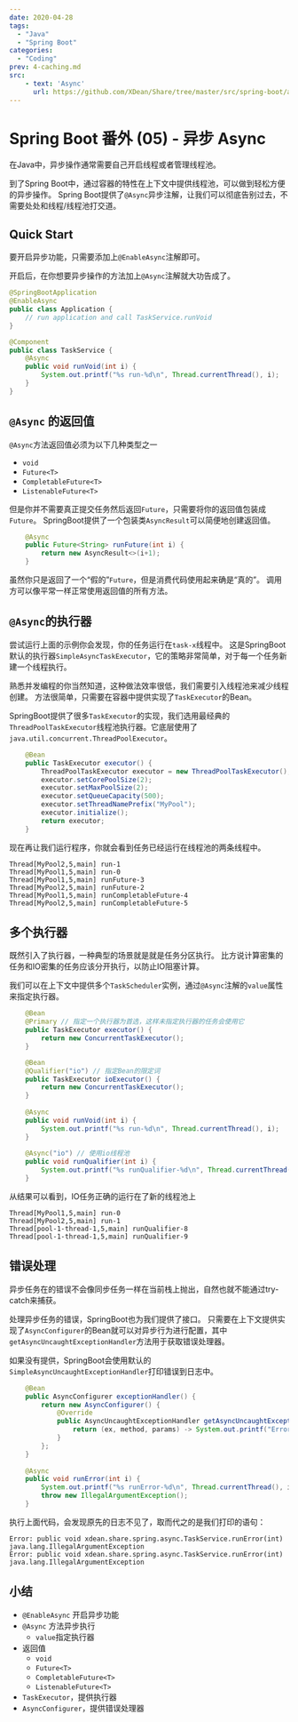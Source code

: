 ```yaml
---
date: 2020-04-28
tags: 
  - "Java"
  - "Spring Boot"
categories:
  - "Coding"
prev: 4-caching.md
src:
    - text: 'Async'
      url: https://github.com/XDean/Share/tree/master/src/spring-boot/async
---
```


# Spring Boot 番外 (05) - 异步 Async

在Java中，异步操作通常需要自己开启线程或者管理线程池。

到了Spring Boot中，通过容器的特性在上下文中提供线程池，可以做到轻松方便的异步操作。
Spring Boot提供了`@Async`异步注解，让我们可以彻底告别过去，不需要处处和线程/线程池打交道。

## Quick Start

要开启异步功能，只需要添加上`@EnableAsync`注解即可。

开启后，在你想要异步操作的方法加上`@Async`注解就大功告成了。

```java
@SpringBootApplication
@EnableAsync
public class Application {
    // run application and call TaskService.runVoid
}

@Component
public class TaskService {
    @Async
    public void runVoid(int i) {
        System.out.printf("%s run-%d\n", Thread.currentThread(), i);
    }
}
```

## `@Async` 的返回值

`@Async`方法返回值必须为以下几种类型之一

- `void`
- `Future<T>`
- `CompletableFuture<T>`
- `ListenableFuture<T>`

但是你并不需要真正提交任务然后返回`Future`，只需要将你的返回值包装成`Future`。
SpringBoot提供了一个包装类`AsyncResult`可以简便地创建返回值。

```java
    @Async
    public Future<String> runFuture(int i) {
        return new AsyncResult<>(i+1);
    }
```

虽然你只是返回了一个“假的”`Future`，但是消费代码使用起来确是“真的”。
调用方可以像平常一样正常使用返回值的所有方法。

## `@Async`的执行器

尝试运行上面的示例你会发现，你的任务运行在`task-x`线程中。
这是SpringBoot默认的执行器`SimpleAsyncTaskExecutor`，它的策略非常简单，对于每一个任务新建一个线程执行。

熟悉并发编程的你当然知道，这种做法效率很低，我们需要引入线程池来减少线程创建。
方法很简单，只需要在容器中提供实现了`TaskExecutor`的Bean。

SpringBoot提供了很多`TaskExecutor`的实现，我们选用最经典的`ThreadPoolTaskExecutor`线程池执行器。它底层使用了`java.util.concurrent.ThreadPoolExecutor`。

```java
    @Bean
    public TaskExecutor executor() {
        ThreadPoolTaskExecutor executor = new ThreadPoolTaskExecutor();
        executor.setCorePoolSize(2);
        executor.setMaxPoolSize(2);
        executor.setQueueCapacity(500);
        executor.setThreadNamePrefix("MyPool");
        executor.initialize();
        return executor;
    }
```

现在再让我们运行程序，你就会看到任务已经运行在线程池的两条线程中。

```
Thread[MyPool2,5,main] run-1
Thread[MyPool1,5,main] run-0
Thread[MyPool1,5,main] runFuture-3
Thread[MyPool2,5,main] runFuture-2
Thread[MyPool1,5,main] runCompletableFuture-4
Thread[MyPool2,5,main] runCompletableFuture-5
```

## 多个执行器

既然引入了执行器，一种典型的场景就是就是任务分区执行。
比方说计算密集的任务和IO密集的任务应该分开执行，以防止IO阻塞计算。

我们可以在上下文中提供多个`TaskScheduler`实例，通过`@Async`注解的`value`属性来指定执行器。

```java
    @Bean
    @Primary // 指定一个执行器为首选，这样未指定执行器的任务会使用它
    public TaskExecutor executor() {
        return new ConcurrentTaskExecutor();
    }

    @Bean
    @Qualifier("io") // 指定Bean的限定词
    public TaskExecutor ioExecutor() {
        return new ConcurrentTaskExecutor();
    }
    
    @Async
    public void runVoid(int i) {
        System.out.printf("%s run-%d\n", Thread.currentThread(), i);
    }
    
    @Async("io") // 使用io线程池
    public void runQualifier(int i) {
        System.out.printf("%s runQualifier-%d\n", Thread.currentThread(), i);
    }
```

从结果可以看到，IO任务正确的运行在了新的线程池上

```
Thread[MyPool1,5,main] run-0
Thread[MyPool2,5,main] run-1
Thread[pool-1-thread-1,5,main] runQualifier-8
Thread[pool-1-thread-1,5,main] runQualifier-9
```

## 错误处理

异步任务在的错误不会像同步任务一样在当前栈上抛出，自然也就不能通过try-catch来捕获。

处理异步任务的错误，SpringBoot也为我们提供了接口。
只需要在上下文提供实现了`AsyncConfigurer`的Bean就可以对异步行为进行配置，其中`getAsyncUncaughtExceptionHandler`方法用于获取错误处理器。

如果没有提供，SpringBoot会使用默认的`SimpleAsyncUncaughtExceptionHandler`打印错误到日志中。

```java
    @Bean
    public AsyncConfigurer exceptionHandler() {
        return new AsyncConfigurer() {
            @Override
            public AsyncUncaughtExceptionHandler getAsyncUncaughtExceptionHandler() {
                return (ex, method, params) -> System.out.printf("Error: %s %s\n", method, ex);
            }
        };
    }
    
    @Async
    public void runError(int i) {
        System.out.printf("%s runError-%d\n", Thread.currentThread(), i);
        throw new IllegalArgumentException();
    }
```

执行上面代码，会发现原先的日志不见了，取而代之的是我们打印的语句：

```
Error: public void xdean.share.spring.async.TaskService.runError(int) java.lang.IllegalArgumentException
Error: public void xdean.share.spring.async.TaskService.runError(int) java.lang.IllegalArgumentException
```

## 小结

- `@EnableAsync` 开启异步功能
- `@Async` 方法异步执行
    - `value`指定执行器
- 返回值
    - `void`
    - `Future<T>`
    - `CompletableFuture<T>`
    - `ListenableFuture<T>`
- `TaskExecutor`，提供执行器
- `AsyncConfigurer`，提供错误处理器